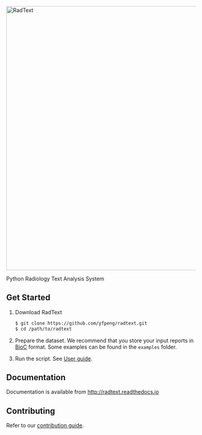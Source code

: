<!-- ![RadText](https://github.com/yfpeng/radtext/blob/master/radtext.png?raw=true) -->

<img src="https://github.com/yfpeng/radtext/blob/master/radtext.png?raw=true" alt="RadText" width="700"/>

Python Radiology Text Analysis System

## Get Started

1. Download RadText

	```bash
	$ git clone https://github.com/yfpeng/radtext.git
	$ cd /path/to/radtext
	```

2. Prepare the dataset. 
   We recommend that you store your input reports in [BioC](http://bioc.sourceforge.net/) format. Some examples can be found in the `examples` folder.

3. Run the script. See [User guide](https://radtext.readthedocs.io/en/latest/user_guide.html).

## Documentation

Documentation is available from http://radtext.readthedocs.io

## Contributing

Refer to our [contribution guide](https://radtext.readthedocs.io/en/latest/contributing.html).
